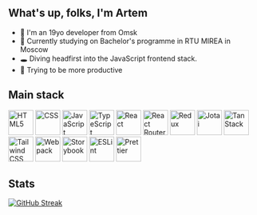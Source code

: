## What's up, folks, I'm Artem
- 👋 I'm an 19yo developer from Omsk
- 🌱 Currently studying on Bachelor's programme in RTU MIREA in Moscow
- 🕳️ Diving headfirst into the JavaScript frontend stack.
- 👀 Trying to be more productive

## Main stack
<div >
	<img width="50" src="https://icon.icepanel.io/Technology/svg/HTML5.svg" alt="HTML5" title="HTML5" />
	<img width="50" src="https://icon.icepanel.io/Technology/svg/CSS3.svg" alt="CSS" title="CSS" />
	<img width="50" src="https://icon.icepanel.io/Technology/svg/JavaScript.svg" alt="JavaScript" title="JavaScript" />
	<img width="50" src="https://icon.icepanel.io/Technology/svg/TypeScript.svg" alt="TypeScript" title="TypeScript" />
	<img width="50" src="https://icon.icepanel.io/Technology/svg/React.svg" alt="React" title="React" />
  <img width="50" height="50" src="https://reactrouter.com/_brand/react-router-mark-color-inverted.svg" alt="React Router" title="React Router" />
	<img width="50" src="https://icon.icepanel.io/Technology/svg/Redux.svg" alt="Redux" title="Redux" />
  <img width="50" src="https://storage.googleapis.com/candycode/jotai/jotai-mascot.png" alt="Jotai" title="Jotai" />
  <img width="50" src="https://cottonbureau.com/image?path=sellers%2Foriginals%2F101860_tanner-linsley_8BFQ.png" alt="TanStack" title="TanStack" />
	<img width="50" src="https://icon.icepanel.io/Technology/svg/Tailwind-CSS.svg" alt="Tailwind CSS" title="Tailwind CSS" />
	<img width="50" src="https://icon.icepanel.io/Technology/svg/Webpack.svg" alt="Webpack" title="Webpack" />
  <img width="50" src="https://icon.icepanel.io/Technology/svg/Storybook.svg" alt="Storybook" title="Storybook" />
  <img width="50" src="https://icon.icepanel.io/Technology/svg/ESLint.svg" alt="ESLint" title="ESLint" />
  <img width="50" src="https://prettier.io/icon.png" alt="Prettier" title="Prettier" />
</div>

## Stats
<!-- [![GitHub Streak](http://github-readme-streak-stats.herokuapp.com?user=x3noku&theme=javascript&hide_border=true)](https://git.io/streak-stats) -->
[![GitHub Streak](http://github-readme-streak-stats.herokuapp.com?user=x3noku&theme=github-dark-blue&hide_border=true)](https://git.io/streak-stats)
